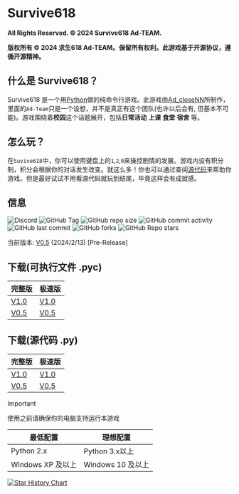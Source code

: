 # Survive618
**All Rights Reserved. © 2024 Survive618 Ad-TEAM.**

**版权所有 © 2024 求生618 Ad-TEAM。保留所有权利。此游戏基于开源协议，遵循开源精神。**
## 什么是 Survive618？
Survive618 是一个用[Python](https://python.org)做的纯命令行游戏。此游戏由[Ad_closeNN](https://github.com/Ad-closeNN)所制作，里面的`Ad-Team`只是一个设想，并不是真正有这个团队(也许以后会有, 但基本不可能)。游戏围绕着**校园**这个话题展开，包括**日常活动** **上课** **食堂** **宿舍** 等。
## 怎么玩？
在`Suvive618`中，你可以使用键盘上的`1`,`2`,`0`来操控剧情的发展。游戏内设有积分制，积分会根据你的对话发生改变。就这么多！你也可以通过查阅[源代码](https://github.com/Ad-closeNN/Survive618)来帮助你游戏。但是最好试试不用看源代码就玩到结尾，毕竟这样会有成就感。
## 信息
![Discord](https://img.shields.io/discord/1202878029735526420?logo=discord&label=discord)
![GitHub Tag](https://img.shields.io/github/v/tag/Ad-closeNN/Survive618)
![GitHub repo size](https://img.shields.io/github/repo-size/Ad-closeNN/Survive618)
![GitHub commit activity](https://img.shields.io/github/commit-activity/t/Ad-closeNN/Survive618)
![GitHub last commit](https://img.shields.io/github/last-commit/Ad-closeNN/Survive618)
![GitHub forks](https://img.shields.io/github/forks/Ad-closeNN/Survive618?style=flat)
![GitHub Repo stars](https://img.shields.io/github/stars/Ad-closeNN/Survive618?style=flat)

当前版本: [V0.5](https://github.com/Ad-closeNN/Survive618/releases/latest) (2024/2/13) [Pre-Release]

## 下载(可执行文件 .pyc)
| 完整版 | 极速版 |
| ------------ | ------------ |
| [V1.0](https://ad-closenn.github.io/Survive618/Version/v1.0/main.pyc) | [V1.0](https://ad-closenn.github.io/Survive618/Version/v1.0/main%20-%20Speed.pyc)
| [V0.5](https://ad-closenn.github.io/Survive618/Version/v0.5/main.pyc) | [V0.5](https://ad-closenn.github.io/Survive618/Version/v0.5/main%20-%20Speed.pyc)


## 下载(源代码 .py)
| 完整版 | 极速版 |
| ------------ | ------------ |
| [V1.0](https://ad-closenn.github.io/Survive618/Version/v1.0/main.py) | [V1.0](https://ad-closenn.github.io/Survive618/Version/v1.0/main%20-%20Speed.py)
| [V0.5](https://ad-closenn.github.io/Survive618/Version/v0.5/main.py) | [V0.5](https://ad-closenn.github.io/Survive618/Version/v0.5/main%20-%20Speed.py)

> [!IMPORTANT]
> 使用之前请确保你的电脑支持运行本游戏

| 最低配置  | 理想配置  |
| ------------ | ------------ |
| Python 2.x  | Python 3.x以上  |
| Windows XP 及以上  | Windows 10 及以上  |

[![Star History Chart](https://api.star-history.com/svg?repos=Ad-closeNN/Survive618&type=Date)](https://star-history.com/#Ad-closeNN/Survive618&Date)
